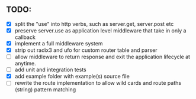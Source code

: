 ## TODO:
- [x] split the "use" into http verbs, such as server.get, server.post etc
- [x] preserve server.use as application level middleware that take in only a callback 
- [x] implement a full middleware system
- [x] strip out radix3 and ufo for custom router table and parser
- [ ] allow middleware to return response and exit the application lifecycle at anytime.
- [ ] add unit and integration tests
- [x] add example folder with example(s) source file
- [ ] rewrite the route implementation to allow wild cards and route paths (string) pattern matching 
